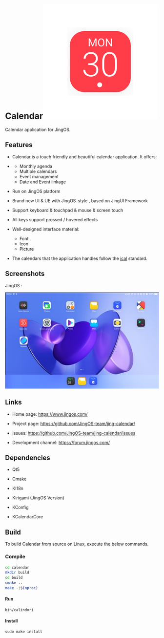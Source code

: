 <!--
    SPDX-FileCopyrightText: 2021 Wang Rui <wangrui@jingos.com>
    SPDX-License-Identifier: CC-BY-SA-4.0
-->
# Calendar<img src="./icons/calendar_new.svg"/>

Calendar application for JingOS.



## Features

* Calendar is a touch friendly and beautiful calendar application. It offers:
* 
  * Monthly agenda
  * Multiple calendars
  * Event management
  * Date and Event linkage

* Run on JingOS platform

* Brand new UI & UE with JingOS-style , based on JingUI Framework

* Support keyboard & touchpad & mouse & screen touch

* All keys support pressed / hovered effects

* Well-designed interface material:

  * Font
  * Icon
  * Picture
  
* The calendars that the application handles follow the [ical](https://tools.ietf.org/html/rfc5545) standard.



## Screenshots

JingOS :

![](./launcher.jpeg)



## Links

* Home page: https://www.jingos.com/

* Project page: https://github.com/JingOS-team/jing-calendar/

* Issues: https://github.com/JingOS-team/jing-calendar/issues

* Development channel: https://forum.jingos.com/



## Dependencies

* Qt5 

* Cmake

* KI18n

* Kirigami (JingOS Version)

* KConfig

* KCalendarCore



## Build

To build Calendar from source on Linux, execute the below commands.



### Compile

```sh
cd calendar
mkdir build
cd build
cmake ..
make -j$(nproc)
```



#### Run

```
bin/calindori
```



#### Install

```
sudo make install
```

